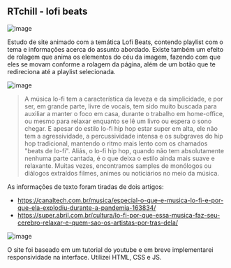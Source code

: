## RTchill - lofi beats
![image](https://user-images.githubusercontent.com/59957939/162442751-35cafd11-c95e-4eeb-b900-2a33d581a00a.png)

Estudo de site animado com a temática Lofi Beats, contendo playlist com o tema e informações acerca do assunto abordado. Existe também um efeito de rolagem que anima os elementos do céu da imagem, fazendo com que eles se movam conforme a rolagem da página, além de um botão que te redireciona até a playlist selecionada.

![image](https://user-images.githubusercontent.com/59957939/162442855-bbeda017-ef98-46ed-ae49-7415bb36a215.png)

>A música lo-fi tem a característica da leveza e da simplicidade, e por ser, em grande parte, livre de vocais, tem sido muito buscada para auxiliar a manter o foco em casa, durante o trabalho em home-office, ou mesmo para relaxar enquanto se lê um livro ou espera o sono chegar. E apesar do estilo lo-fi hip hop estar super em alta, ele não tem a agressividade, a percussividade intensa e os subgraves do hip hop tradicional, mantendo o ritmo mais lento com os chamados "beats de lo-fi". Aliás, o lo-fi hip hop, quando não tem absolutamente nenhuma parte cantada, é o que deixa o estilo ainda mais suave e relaxante. Muitas vezes, encontramos samples de monólogos ou diálogos extraídos filmes, animes ou noticiários no meio da música.

As informações de texto foram tiradas de dois artigos:
- https://canaltech.com.br/musica/especial-o-que-e-musica-lo-fi-e-por-que-ela-explodiu-durante-a-pandemia-163834/
- https://super.abril.com.br/cultura/lo-fi-por-que-essa-musica-faz-seu-cerebro-relaxar-e-quem-sao-os-artistas-por-tras-dela/

![image](https://user-images.githubusercontent.com/59957939/162442618-fb479038-86b8-4179-a29c-48c5439e03d2.png)


O site foi baseado em um tutorial do youtube e em breve implementarei responsividade na interface.
Utilizei HTML, CSS e JS.
